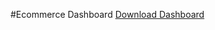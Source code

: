 #Ecommerce Dashboard
[Download Dashboard](https://drive.google.com/file/d/1ueQBhlO4Uy-0LLhnQrTzmlAB4eu1A1S6/view?usp=sharing)

